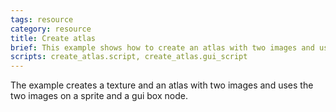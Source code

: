 ```yaml
---
tags: resource
category: resource
title: Create atlas
brief: This example shows how to create an atlas with two images and use it on a sprite and in a gui
scripts: create_atlas.script, create_atlas.gui_script
---
```


The example creates a texture and an atlas with two images and uses the two images on a sprite and a gui box node.